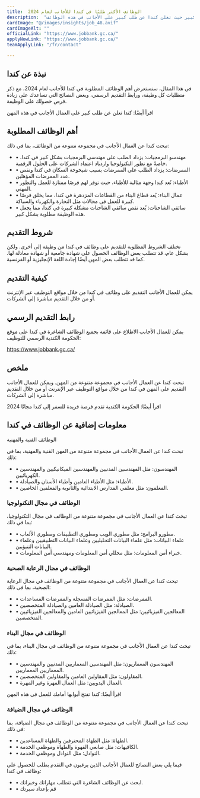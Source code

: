 ```yaml
---
title:  الوظائف الأكثر طلبًا في كندا للأجانب لعام 2024 
description:  "فرصة ذهبية من الحكومة الكندية للسفر إلى كندا وراتب شهري كبير حيث تعلن كندا عن طلب كبير على الأجانب في هذه الوظائف" 
cardImage: "@/images/insights/job_48.avif" 
cardImageAlt: "" 
officialLink: "https://www.jobbank.gc.ca/" 
applyNowLink: "https://www.jobbank.gc.ca/" 
teamApplyLink: "/fr/contact"

---
```


## نبذة عن كندا

في هذا المقال، سنستعرض أهم الوظائف المطلوبة في كندا للأجانب لعام 2024، مع ذكر متطلبات كل وظيفة، ورابط التقديم الرسمي، وبعض النصائح التي تساعدك على زيادة فرص حصولك على الوظيفة.

اقرأ أيضًا: كندا تعلن عن طلب كبير على العمال الأجانب في هذه المهن

## أهم الوظائف المطلوبة

تبحث كندا عن العمال الأجانب في مجموعة متنوعة من الوظائف، بما في ذلك:

- • مهندسو البرمجيات: يزداد الطلب على مهندسي البرمجيات بشكل كبير في كندا، خاصةً مع تطور التكنولوجيا وازدياد اعتماد الشركات على الحلول الرقمية.
- • الممرضات: يزداد الطلب على الممرضات بسبب شيخوخة السكان في كندا ونقص عدد الممرضات المؤهلين.
- • الأطباء: تُعد كندا وجهة مثالية للأطباء، حيث توفر لهم فرصًا ممتازة للعمل والتطور المهني.
- • عمال البناء: يُعد قطاع البناء من القطاعات المزدهرة في كندا، مما يخلق فرصًا كبيرة للعمل في مجالات مثل النجارة والكهرباء والسباكة.
- • سائقي الشاحنات: يُعد نقص سائقي الشاحنات مشكلة كبيرة في كندا، مما يجعل هذه الوظيفة مطلوبة بشكل كبير.

## شروط التقديم

تختلف الشروط المطلوبة للتقديم على وظائف في كندا من وظيفة إلى أخرى. ولكن بشكل عام، قد تتطلب بعض الوظائف الحصول على شهادة جامعية أو شهادة معادلة لها. كما قد تتطلب بعض المهن أيضًا إجادة اللغة الإنجليزية أو الفرنسية.

## كيفية التقديم

يمكن للعمال الأجانب التقديم على وظائف في كندا من خلال مواقع التوظيف عبر الإنترنت أو من خلال التقديم مباشرة إلى الشركات.

## رابط التقديم الرسمي

يمكن للعمال الأجانب الاطلاع على قائمة بجميع الوظائف الشاغرة في كندا على موقع الحكومة الكندية الرسمي للتوظيف:

https://www.jobbank.gc.ca/

## ملخص

تبحث كندا عن العمال الأجانب في مجموعة متنوعة من المهن. ويمكن للعمال الأجانب التقديم على المهن في كندا من خلال مواقع التوظيف عبر الإنترنت أو من خلال التقديم مباشرة إلى الشركات.

اقرأ أيضًا: الحكومة الكندية تقدم فرصة فريدة للسفر إلى كندا مجانًا 2024

## معلومات إضافية عن الوظائف في كندا

الوظائف الفنية والمهنية

تبحث كندا عن العمال الأجانب في مجموعة متنوعة من المهن الفنية والمهنية، بما في ذلك:

- • المهندسون: مثل المهندسين المدنيين والمهندسين الميكانيكيين والمهندسين الكهربائيين.
- • الأطباء: مثل الأطباء العامين وأطباء الأسنان والصيادلة.
- • المعلمون: مثل معلمي المدارس الابتدائية والثانوية والمعلمين الخاصين.

### الوظائف في مجال التكنولوجيا

تبحث كندا عن العمال الأجانب في مجموعة متنوعة من الوظائف في مجال التكنولوجيا، بما في ذلك:

- • مطورو البرامج: مثل مطوري الويب ومطوري التطبيقات ومطوري الألعاب.
- • علماء البيانات: مثل علماء البيانات التحليليين وعلماء البيانات التطبيقيين وعلماء البيانات التنبؤيين.
- • خبراء أمن المعلومات: مثل محللي أمن المعلومات ومهندسي أمن المعلومات.

### الوظائف في مجال الرعاية الصحية

تبحث كندا عن العمال الأجانب في مجموعة متنوعة من الوظائف في مجال الرعاية الصحية، بما في ذلك:

- • الممرضات: مثل الممرضات المسجلة والممرضات المساعدات.
- • الصيادلة: مثل الصيادلة العامين والصيادلة المتخصصين.
- • المعالجين الفيزيائيين: مثل المعالجين الفيزيائيين العامين والمعالجين الفيزيائيين المتخصصين.

### الوظائف في مجال البناء

تبحث كندا عن العمال الأجانب في مجموعة متنوعة من الوظائف في مجال البناء، بما في ذلك:

- • المهندسون المعماريون: مثل المهندسين المعماريين المدنيين والمهندسين المعماريين المعماريين.
- • المقاولون: مثل المقاولين العامين والمقاولين المتخصصين.
- • العمال اليدويين: مثل العمال المهرة وغير المهرة.

اقرأ أيضًا: كندا تفتح أبوابها أمامك للعمل في هذه المهن

### الوظائف في مجال الضيافة

تبحث كندا عن العمال الأجانب في مجموعة متنوعة من الوظائف في مجال الضيافة، بما في ذلك:

- • الطهاة: مثل الطهاة المحترفين والطهاة المساعدين.
- • الكافيهات: مثل صانعي القهوة والطهاة وموظفي الخدمة.
- • النوادل: مثل النوادل وموظفي الخدمة.

فيما يلي بعض النصائح للعمال الأجانب الذين يرغبون في التقدم بطلب للحصول على وظائف في كندا:

- • ابحث عن الوظائف الشاغرة التي تتطلب مهاراتك وخبراتك.
- • قم بإعداد سيرتك

